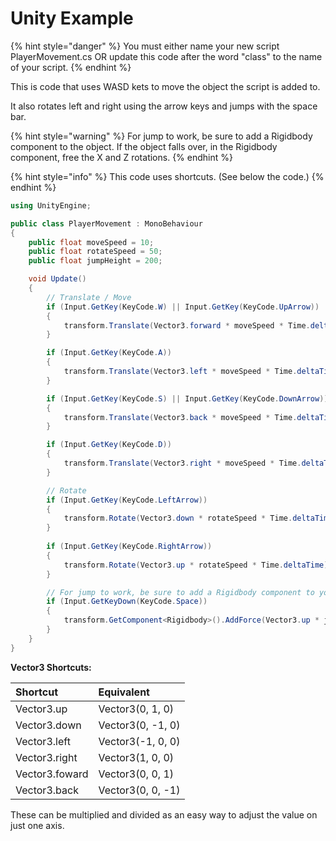 # Unity Example

{% hint style="danger" %}
You must either name your new script PlayerMovement.cs OR update this code after the word "class" to the name of your script.
{% endhint %}

This is code that uses WASD kets to move the object the script is added to.

It also rotates left and right using the arrow keys and jumps with the space bar.

{% hint style="warning" %}
For jump to work, be sure to add a Rigidbody component to the object. If the object falls over, in the Rigidbody component, free the X and Z rotations.
{% endhint %}

{% hint style="info" %}
This code uses shortcuts. \(See below the code.\)
{% endhint %}

```csharp
using UnityEngine;

public class PlayerMovement : MonoBehaviour
{
    public float moveSpeed = 10;
    public float rotateSpeed = 50;
    public float jumpHeight = 200;

    void Update()
    {
        // Translate / Move
        if (Input.GetKey(KeyCode.W) || Input.GetKey(KeyCode.UpArrow))
        {
            transform.Translate(Vector3.forward * moveSpeed * Time.deltaTime);
        }

        if (Input.GetKey(KeyCode.A))
        {
            transform.Translate(Vector3.left * moveSpeed * Time.deltaTime);
        }

        if (Input.GetKey(KeyCode.S) || Input.GetKey(KeyCode.DownArrow))
        {
            transform.Translate(Vector3.back * moveSpeed * Time.deltaTime);
        }

        if (Input.GetKey(KeyCode.D))
        {
            transform.Translate(Vector3.right * moveSpeed * Time.deltaTime);
        }

        // Rotate
        if (Input.GetKey(KeyCode.LeftArrow))
        {
            transform.Rotate(Vector3.down * rotateSpeed * Time.deltaTime);
        }
        
        if (Input.GetKey(KeyCode.RightArrow)) 
        {
            transform.Rotate(Vector3.up * rotateSpeed * Time.deltaTime);
        }

        // For jump to work, be sure to add a Rigidbody component to your player object
        if (Input.GetKeyDown(KeyCode.Space))
        {
            transform.GetComponent<Rigidbody>().AddForce(Vector3.up * jumpHeight);
        }
    }
}
```

**Vector3 Shortcuts:**

| Shortcut | Equivalent |
| :--- | :--- |
| Vector3.up | Vector3\(0, 1, 0\) |
| Vector3.down | Vector3\(0, -1, 0\) |
| Vector3.left | Vector3\(-1, 0, 0\) |
| Vector3.right | Vector3\(1, 0, 0\) |
| Vector3.foward | Vector3\(0, 0, 1\) |
| Vector3.back | Vector3\(0, 0, -1\) |

These can be multiplied and divided as an easy way to adjust the value on just one axis.

